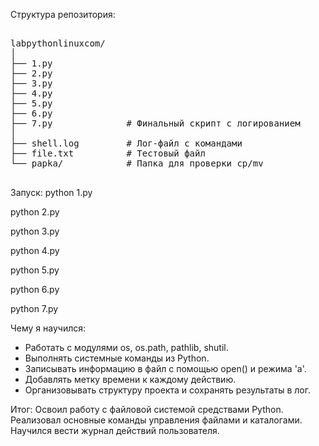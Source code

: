 Структура репозитория:
<pre>

labpythonlinuxcom/
│
├── 1.py
├── 2.py
├── 3.py
├── 4.py
├── 5.py
├── 6.py
├── 7.py              # Финальный скрипт с логированием
│
├── shell.log         # Лог-файл с командами
├── file.txt          # Тестовый файл
└── papka/            # Папка для проверки cp/mv

</pre>
Запуск:
python 1.py

python 2.py

python 3.py

python 4.py

python 5.py

python 6.py

python 7.py


Чему я научился:
- Работать с модулями os, os.path, pathlib, shutil.  
- Выполнять системные команды из Python.  
- Записывать информацию в файл с помощью open() и режима 'a'.  
- Добавлять метку времени к каждому действию.  
- Организовывать структуру проекта и сохранять результаты в лог.

Итог:
Освоил работу с файловой системой средствами Python.
Реализовал основные команды управления файлами и каталогами.
Научился вести журнал действий пользователя.
